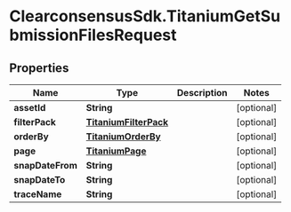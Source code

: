 # ClearconsensusSdk.TitaniumGetSubmissionFilesRequest

## Properties

Name | Type | Description | Notes
------------ | ------------- | ------------- | -------------
**assetId** | **String** |  | [optional] 
**filterPack** | [**TitaniumFilterPack**](TitaniumFilterPack.md) |  | [optional] 
**orderBy** | [**TitaniumOrderBy**](TitaniumOrderBy.md) |  | [optional] 
**page** | [**TitaniumPage**](TitaniumPage.md) |  | [optional] 
**snapDateFrom** | **String** |  | [optional] 
**snapDateTo** | **String** |  | [optional] 
**traceName** | **String** |  | [optional] 


